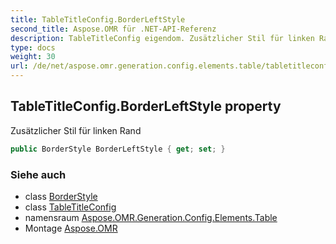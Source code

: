 ```yaml
---
title: TableTitleConfig.BorderLeftStyle
second_title: Aspose.OMR für .NET-API-Referenz
description: TableTitleConfig eigendom. Zusätzlicher Stil für linken Rand
type: docs
weight: 30
url: /de/net/aspose.omr.generation.config.elements.table/tabletitleconfig/borderleftstyle/
---
```

## TableTitleConfig.BorderLeftStyle property

Zusätzlicher Stil für linken Rand

```csharp
public BorderStyle BorderLeftStyle { get; set; }
```

### Siehe auch

* class [BorderStyle](../../../aspose.omr.generation.config/borderstyle/)
* class [TableTitleConfig](../)
* namensraum [Aspose.OMR.Generation.Config.Elements.Table](../../tabletitleconfig/)
* Montage [Aspose.OMR](../../../)


